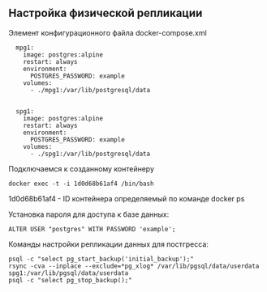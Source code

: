 ## Настройка физической репликации

Элемент конфигурационного файла docker-compose.xml

```
  mpg1:
    image: postgres:alpine
    restart: always
    environment:
      POSTGRES_PASSWORD: example
    volumes:
      - ./mpg1:/var/lib/postgresql/data


  spg1:
    image: postgres:alpine
    restart: always
    environment:
      POSTGRES_PASSWORD: example
    volumes:
      - ./spg1:/var/lib/postgresql/data

```

Подключаемся к созданному контейнеру
```
docker exec -t -i 1d0d68b61af4 /bin/bash
```
1d0d68b61af4 - ID контейнера определяемый по команде docker ps

Установка пароля для доступа к базе данных:
```
ALTER USER "postgres" WITH PASSWORD 'example';
```

Команды настройки репликации данных для постгресса:

```
psql -c "select pg_start_backup('initial_backup');"
rsync -cva --inplace --exclude=*pg_xlog* /var/lib/pgsql/data/userdata spg1:/var/lib/pgsql/data/userdata
psql -c "select pg_stop_backup();"
```
